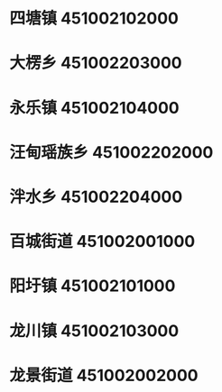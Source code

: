 # 四塘镇 451002102000
# 大楞乡 451002203000
# 永乐镇 451002104000
# 汪甸瑶族乡 451002202000
# 泮水乡 451002204000
# 百城街道 451002001000
# 阳圩镇 451002101000
# 龙川镇 451002103000
# 龙景街道 451002002000
